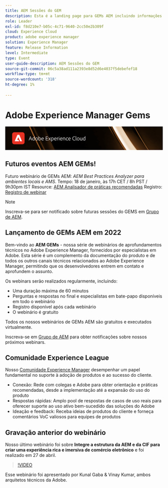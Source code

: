 ```yaml
---
title: AEM Sessões do GEM
description: Esta é a landing page para GEMs AEM incluindo informações sobre a série de webinários e informações de registro, webinars anteriores e futuros
role: Leader
exl-id: f8d210e7-b05c-4c71-9640-2cc50e2b309f
cloud: Experience Cloud
product: adobe experience manager
solution: Experience Manager
feature: Release Information
level: Intermediate
type: Event
user-guide-description: AEM Sessões do GEM
source-git-commit: 06c5a38ad111a2393e8d52d6e4037f5debefef18
workflow-type: tm+mt
source-wordcount: '318'
ht-degree: 1%

---
```


# Adobe Experience Manager Gems

<img alt="Experiências digitais" src="./assets/ADX_Gems.png"/>

## Futuros eventos AEM GEMs!

<!---  Remove the comment marks, and put the upcoming event in the below table

<table style="max-width: 1214px;">
<tr>
  <td style="vertical-align: top;">
    <a href="https://www.youtube.com/watch?v=f1T9XU9TCJU">
      <img alt="Experience League LIVE Oct 25" src="assets/Oct25_2022_exl_live_banner_web_1920_WebBanner.png">
    </a>
    <div>
      <a href="https://www.youtube.com/watch?v=f1T9XU9TCJU">
        <strong>Deliver the right offer at the right time with decision management</strong>
      </a>
      <br/><em>with Sandra Hausmann, Ben Tepfer, Brandon Poyfair, and Jason Hickey</em>
      <br/><em>October 25, 2022</em>
    </div>
  </td>
</tr>
</table>

--->
Futuro webinário de GEMs AEM: *AEM Best Practices Analyzer para ambientes locais e AMS*.
Tempo: 18 de janeiro, às 17h CET / 8h PST / 9h30pm IST Resource: [AEM Analisador de práticas recomendadas](/help/gems2022/aem-best-practices-analyzer.md)
Registro: [Registro de webinar](https://aem-augs.adobe.com/e/mz8eae/)

>[!NOTE]
>
> Inscreva-se para ser notificado sobre futuras sessões do GEMS em [Grupo de AEM](https://aem-augs.adobe.com/).

## Lançamento de GEMs AEM em 2022

Bem-vindo ao **AEM GEMs** - nossa série de webinários de aprofundamentos técnicos no Adobe Experience Manager, fornecidos por especialistas em Adobe. Esta série é um complemento da documentação do produto e de todos os outros canais técnicos relacionados ao Adobe Experience Manager, permitindo que os desenvolvedores entrem em contato e aprofundem o assunto.

Os webinars serão realizados regularmente, incluindo:

* Uma duração máxima de 60 minutos
* Perguntas e respostas no final e especialistas em bate-papo disponíveis em todo o webinário
* Registro disponível após cada webinário
* O webinário é gratuito

Todos os nossos webinários de GEMs AEM são gratuitos e executados virtualmente.

Inscreva-se em [Grupo de AEM](https://aem-augs.adobe.com/) para obter notificações sobre nossos próximos webinars.

## Comunidade Experience League

Nosso [Comunidade Experience Manager](https://experienceleaguecommunities.adobe.com/t5/adobe-experience-manager/ct-p/adobe-experience-manager-community) desempenhar um papel fundamental no suporte à adoção de produtos e ao sucesso do cliente.

* Conexão: Rede com colegas e Adobe para obter orientação e práticas recomendadas, desde a implementação até a expansão do uso do produto
* Respostas rápidas: Amplo pool de respostas de casos de uso reais para oferecer suporte ao uso ativo bem-sucedido das soluções do Adobe
* Ideação e feedback: Receba ideias de produtos do cliente e forneça comentários VoC valiosos para equipes de produtos

## Gravação anterior do webinário

Nosso último webinário foi sobre **Integre a estrutura da AEM e da CIF para criar uma experiência rica e imersiva de comércio eletrônico** e foi realizado em 27 de abril.

>[!VIDEO](https://video.tv.adobe.com/v/342565/?quality=12&learn=on)

Esse webinário foi apresentado por Kunal Gaba &amp; Vinay Kumar, ambos arquitetos técnicos da Adobe.
